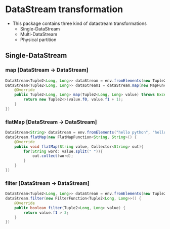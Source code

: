 # DataStream transformation
* This package contains three kind of datastream transformations
    * Single-DataStream
    * Multi-DataStream
    * Physical partition
## Single-DataStream
### map [DataStream -> DataStream]
```java
DataStream<Tuple2<Long, Long>> dataStream = env.fromElements(new Tuple2<>(1L, 2L), new Tuple2<>(1L, 2L), new Tuple2<>(1L, 2L), new Tuple2<>(1L, 2L));
DataStream<Tuple2<Long, Long>> dataStream1 = dataStream.map(new MapFunction<Tuple2<Long, Long>, Tuple2<Long, Long>>() {
    @Override
    public Tuple2<Long, Long> map(Tuple2<Long, Long> value) throws Exception {
        return new Tuple2<>(value.f0, value.f1 + 1);
    }
})
```
### flatMap [DataStream -> DataStream]
```java
DataStream<String> dataStream = env.fromElements("hello python", "hello java", "hello scala", "hello c++");
dataStream.flatMap(new FlatMapFunction<String, String>() {
    @Override
    public void flatMap(String value, Collector<String> out){
        for(String word: value.split(" ")){
            out.collect(word);
        }
    }
})
```
### filter [DataStream -> DataStream]
```java
DataStream<Tuple2<Long, Long>> dataStream = env.fromElements(new Tuple2<>(1L, 2L), new Tuple2<>(1L, 3L), new Tuple2<>(1L, 4L), new Tuple2<>(1L, 5L));
dataStream.filter(new FilterFunction<Tuple2<Long, Long>>() {
    @Override
    public boolean filter(Tuple2<Long, Long> value) {
        return value.f1 > 3;
    }
})
```